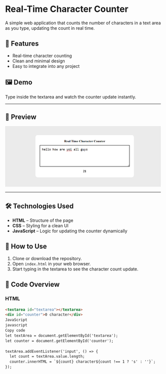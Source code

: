 # Real-Time Character Counter

A simple web application that counts the number of characters in a text area as you type, updating the count in real time.

## 📌 Features
- Real-time character counting
- Clean and minimal design
- Easy to integrate into any project

## 🖼 Demo
Type inside the textarea and watch the counter update instantly.

---

## 📸 Preview
![Character Counter screenshot](characterCounter.png)

---






## 🛠 Technologies Used
- **HTML** – Structure of the page
- **CSS** – Styling for a clean UI
- **JavaScript** – Logic for updating the counter dynamically


## 🚀 How to Use
1. Clone or download the repository.
2. Open `index.html` in your web browser.
3. Start typing in the textarea to see the character count update.


## 📜 Code Overview

### HTML
```html
<textarea id="textarea"></textarea>
<div id="counter">0 character</div>
JavaScript
javascript
Copy code
let textArea = document.getElementById('textarea');
let counter = document.getElementById('counter');

textArea.addEventListener('input', () => {
  let count = textArea.value.length;
  counter.innerHTML = `${count} character${count !== 1 ? 's' : ''}`;
});
